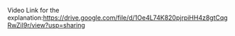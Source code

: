 Video Link for the explanation:https://drive.google.com/file/d/1Oe4L74K820pjrpiHH4z8gtCqgRwZiI9r/view?usp=sharing
